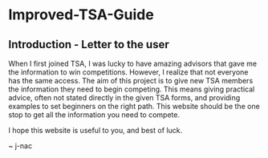 # Improved-TSA-Guide

## Introduction - Letter to the user

When I first joined TSA, I was lucky to have amazing advisors that gave me the information to win competitions. However, I realize that not everyone has the same access. The aim of this project is to give new TSA members the information they need to begin competing. This means giving practical advice, often not stated directly in the given TSA forms, and providing examples to set beginners on the right path. This website should be the one stop to get all the information you need to compete.

I hope this website is useful to you, and best of luck.

~ j-nac
